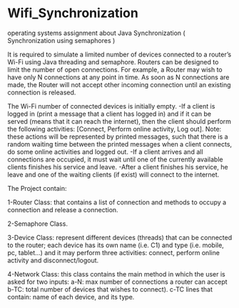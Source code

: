 # Wifi_Synchronization
operating systems assignment about Java Synchronization ( Synchronization using semaphores )

It is required to simulate a limited number of devices connected to a router’s Wi-Fi using Java threading and semaphore. Routers can be designed to limit the number of open connections. For example, a Router may wish to have only N connections at any point in time. As soon as N connections are made, the Router will not accept other incoming connection until an existing connection is released.

The Wi-Fi number of connected devices is initially empty. -If a client is logged in (print a message that a client has logged in) and if it can be served (means that it can reach the internet), then the client should perform the following activities: [Connect, Perform online activity, Log out]. Note: these actions will be represented by printed messages, such that there is a random waiting time between the printed messages when a client connects, do some online activities and logged out. -If a client arrives and all connections are occupied, it must wait until one of the currently available clients finishes his service and leave. -After a client finishes his service, he leave and one of the waiting clients (if exist) will connect to the internet.

The Project contain: 

1-Router Class: that contains a list of connection and methods to occupy a connection and release a connection. 

2-Semaphore Class. 

3-Device Class: represent different devices (threads) that can be connected to the router; each device has its own name (i.e. C1) and type (i.e. mobile, pc, tablet...) and it may perform three activities: connect, perform online activity and disconnect/logout. 

4-Network Class: this class contains the main method in which the user is asked for two inputs: a-N: max number of connections a router can accept b-TC: total number of devices that wishes to connect). c-TC lines that contain: name of each device, and its type.

